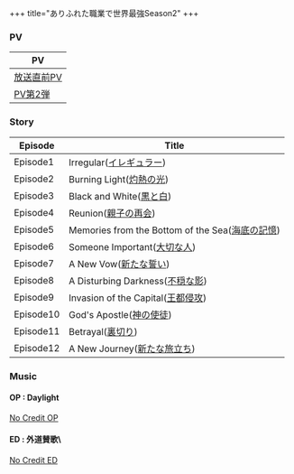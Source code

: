 +++
title="ありふれた職業で世界最強Season2"
+++

### PV
| PV                                                    |
| ----------------------------------------------------- |
| [放送直前PV](https://www.youtube.com/watch?v=JoFedOjH1uY) |
| [PV第2弾](https://www.youtube.com/watch?v=a4VkLBHiPjo)  |

### Story
| Episode   | Title                                                                          |
| --------- | ------------------------------------------------------------------------------ |
| Episode1  | Irregular([イレギュラー](https://arifureta.com/story/3149))                          |
| Episode2  | Burning Light([灼熱の光](https://arifureta.com/story/3156))                        |
| Episode3  | Black and White([黒と白](https://arifureta.com/story/3163))                       |
| Episode4  | Reunion([親子の再会](https://arifureta.com/story/3170))                             |
| Episode5  | Memories from the Bottom of the Sea([海底の記憶](https://arifureta.com/story/3177)) |
| Episode6  | Someone Important([大切な人](https://arifureta.com/story/3184))                    |
| Episode7  | A New Vow([新たな誓い](https://arifureta.com/story/3193))                           |
| Episode8  | A Disturbing Darkness([不穏な影](https://arifureta.com/story/3200))                |
| Episode9  | Invasion of the Capital([王都侵攻](https://arifureta.com/story/3207))              |
| Episode10 | God's Apostle([神の使徒](https://arifureta.com/story/3214))                        |
| Episode11 | Betrayal([裏切り](https://arifureta.com/story/3221))                              |
| Episode12 | A New Journey([新たな旅立ち](https://arifureta.com/story/3228))                      |

### Music
#### OP : Daylight
[No Credit OP](https://seiyaworld.github.io/video01/Arifureta2_op.mp4)

#### ED : 外道賛歌\
[No Credit ED](https://seiyaworld.github.io/video01/Arifureta2_ed.mp4)


